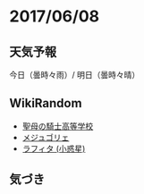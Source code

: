 # 2017/06/08

## 天気予報

今日（曇時々雨）/ 明日（曇時々晴）

## WikiRandom

* [聖母の騎士高等学校](https://ja.wikipedia.org/wiki/%E8%81%96%E6%AF%8D%E3%81%AE%E9%A8%8E%E5%A3%AB%E9%AB%98%E7%AD%89%E5%AD%A6%E6%A0%A1)
* [メジュゴリェ](https://ja.wikipedia.org/wiki/%E3%83%A1%E3%82%B8%E3%83%A5%E3%82%B4%E3%83%AA%E3%82%A7)
* [ラフィタ (小惑星)](https://ja.wikipedia.org/wiki/%E3%83%A9%E3%83%95%E3%82%A3%E3%82%BF_%28%E5%B0%8F%E6%83%91%E6%98%9F%29)

## 気づき

